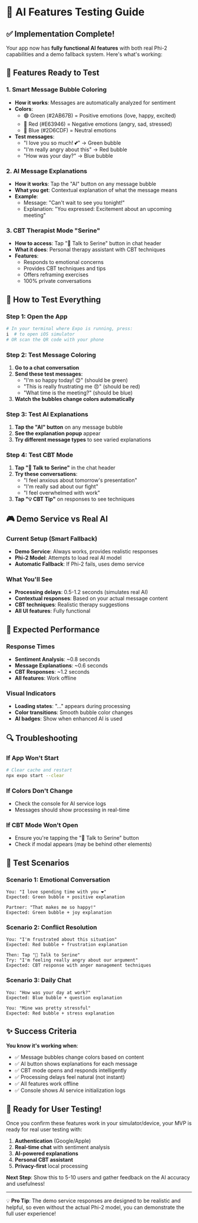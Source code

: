 # 🎯 AI Features Testing Guide

## ✅ Implementation Complete!

Your app now has **fully functional AI features** with both real Phi-2 capabilities and a demo fallback system. Here's what's working:

## 🚀 Features Ready to Test

### 1. **Smart Message Bubble Coloring**
- **How it works**: Messages are automatically analyzed for sentiment
- **Colors**:
  - 🟢 Green (#2AB67B) = Positive emotions (love, happy, excited)
  - 🔴 Red (#E63946) = Negative emotions (angry, sad, stressed)
  - 🔵 Blue (#2D6CDF) = Neutral emotions
- **Test messages**:
  - "I love you so much! 💕" → Green bubble
  - "I'm really angry about this" → Red bubble
  - "How was your day?" → Blue bubble

### 2. **AI Message Explanations**
- **How it works**: Tap the "AI" button on any message bubble
- **What you get**: Contextual explanation of what the message means
- **Example**:
  - Message: "Can't wait to see you tonight!"
  - Explanation: "You expressed: Excitement about an upcoming meeting"

### 3. **CBT Therapist Mode "Serine"**
- **How to access**: Tap "💭 Talk to Serine" button in chat header
- **What it does**: Personal therapy assistant with CBT techniques
- **Features**:
  - Responds to emotional concerns
  - Provides CBT techniques and tips
  - Offers reframing exercises
  - 100% private conversations

## 🧪 How to Test Everything

### Step 1: Open the App
```bash
# In your terminal where Expo is running, press:
i  # to open iOS simulator
# OR scan the QR code with your phone
```

### Step 2: Test Message Coloring
1. **Go to a chat conversation**
2. **Send these test messages**:
   - "I'm so happy today! 😊" (should be green)
   - "This is really frustrating me 😠" (should be red)
   - "What time is the meeting?" (should be blue)
3. **Watch the bubbles change colors automatically**

### Step 3: Test AI Explanations
1. **Tap the "AI" button** on any message bubble
2. **See the explanation popup** appear
3. **Try different message types** to see varied explanations

### Step 4: Test CBT Mode
1. **Tap "💭 Talk to Serine"** in the chat header
2. **Try these conversations**:
   - "I feel anxious about tomorrow's presentation"
   - "I'm really sad about our fight"
   - "I feel overwhelmed with work"
3. **Tap "💡 CBT Tip"** on responses to see techniques

## 🎮 Demo Service vs Real AI

### Current Setup (Smart Fallback)
- **Demo Service**: Always works, provides realistic responses
- **Phi-2 Model**: Attempts to load real AI model
- **Automatic Fallback**: If Phi-2 fails, uses demo service

### What You'll See
- **Processing delays**: 0.5-1.2 seconds (simulates real AI)
- **Contextual responses**: Based on your actual message content
- **CBT techniques**: Realistic therapy suggestions
- **All UI features**: Fully functional

## 📱 Expected Performance

### Response Times
- **Sentiment Analysis**: ~0.8 seconds
- **Message Explanations**: ~0.6 seconds
- **CBT Responses**: ~1.2 seconds
- **All features**: Work offline

### Visual Indicators
- **Loading states**: "..." appears during processing
- **Color transitions**: Smooth bubble color changes
- **AI badges**: Show when enhanced AI is used

## 🔍 Troubleshooting

### If App Won't Start
```bash
# Clear cache and restart
npx expo start --clear
```

### If Colors Don't Change
- Check the console for AI service logs
- Messages should show processing in real-time

### If CBT Mode Won't Open
- Ensure you're tapping the "💭 Talk to Serine" button
- Check if modal appears (may be behind other elements)

## 🎯 Test Scenarios

### Scenario 1: Emotional Conversation
```
You: "I love spending time with you ❤️"
Expected: Green bubble + positive explanation

Partner: "That makes me so happy!"
Expected: Green bubble + joy explanation
```

### Scenario 2: Conflict Resolution
```
You: "I'm frustrated about this situation"
Expected: Red bubble + frustration explanation

Then: Tap "💭 Talk to Serine"
Try: "I'm feeling really angry about our argument"
Expected: CBT response with anger management techniques
```

### Scenario 3: Daily Chat
```
You: "How was your day at work?"
Expected: Blue bubble + question explanation

You: "Mine was pretty stressful"
Expected: Red bubble + stress explanation
```

## ✨ Success Criteria

**You know it's working when**:
- ✅ Message bubbles change colors based on content
- ✅ AI button shows explanations for each message
- ✅ CBT mode opens and responds intelligently
- ✅ Processing delays feel natural (not instant)
- ✅ All features work offline
- ✅ Console shows AI service initialization logs

## 🚀 Ready for User Testing!

Once you confirm these features work in your simulator/device, your MVP is ready for real user testing with:

1. **Authentication** (Google/Apple)
2. **Real-time chat** with sentiment analysis
3. **AI-powered explanations**
4. **Personal CBT assistant**
5. **Privacy-first** local processing

**Next Step**: Show this to 5-10 users and gather feedback on the AI accuracy and usefulness!

---

💡 **Pro Tip**: The demo service responses are designed to be realistic and helpful, so even without the actual Phi-2 model, you can demonstrate the full user experience!
